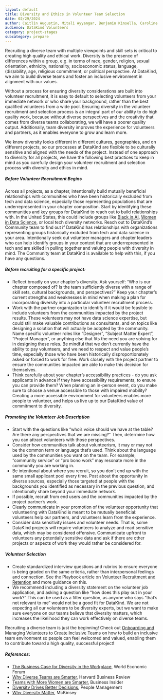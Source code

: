 ```yaml
---
layout: default
title: Diversity and Ethics in Volunteer Team Selection
date: 02/29/2024
author: Caitlin Augustin, Mitali Ayyangar, Benjamin Kinsella, Caroline Charrow, Shanna Lee, Mallory Sheff, Rachel Wells
audience: DataKind Volunteers
category: project-stages
subcategory: prepare
---
```


Recruiting a diverse team with multiple viewpoints and skill sets is critical to creating high quality and ethical work. Diversity is the presence of differences within a group, e.g. in terms of race, gender, religion, sexual orientation, ethnicity, nationality, socioeconomic status, language, (dis)ability, age, religious commitment, or political perspective. At DataKind, we aim to build diverse teams and foster an inclusive environment in alignment with our values.


Without a process for ensuring diversity considerations are built into volunteer recruitment, it is easy to default to selecting volunteers from your immediate network or who share your background, rather than the best qualified volunteers from a wide pool. Ensuring diversity in the volunteer recruitment and selection process is an integral part of our ability to do high quality work, because without diverse perspectives and the creativity that comes from diverse teams collaborating, we will have a poorer quality output. Additionally, team diversity improves the experience for volunteers and partners, as it enables everyone to grow and learn more.


We know diversity looks different in different cultures, geographies, and on different projects, so our processes at DataKind are flexible to be culturally sensitive and aligned with the needs of the project. Instead of one approach to diversity for all projects, we have the following best practices to keep in mind as you carefully design your volunteer recruitment and selection process with diversity and ethics in mind.


##### Before Volunteer Recruitment Begins


Across all projects, as a chapter, intentionally build mutually beneficial relationships with communities who have been historically excluded from tech and data science, especially those representing populations that are underrepresented in your chapter composition. Start by identifying these communities and key groups for DataKind to reach out to build relationships with. In the United States, this could include groups like [Black in AI](https://blackinai.github.io/#/), [Women in Data Science](https://www.widsconference.org/), or local tech diversity networks. Reach out to DataKind’s Community team to find out if DataKind has relationships with organizations representing groups historically excluded from tech and data science in your area. Intentionally seek out volunteer managers and chapter leaders who can help identify groups in your context that are underrepresented in tech and are skilled in pulling together and valuing people with diversity in mind. The Community team at DataKind is available to help with this, if you have any questions.


##### Before recruiting for a specific project:


* Reflect broadly on your chapter’s diversity. Ask yourself: “Who is our chapter composed of? Is the team sufficiently diverse with a range of skill sets, cultural backgrounds, and perspectives?” Keep your chapter’s current strengths and weaknesses in mind when making a plan for incorporating diversity into a particular volunteer recruitment process.
* Work with the partner organization to identify if it would be feasible to include volunteers from the communities impacted by the project results. These volunteers may not have data science expertise, but could still make valuable contributions as consultants, and on topics like designing a solution that will actually be adopted by the community. Name specific volunteer roles like “Designer”, “Subject Matter Expert”, “Project Manager”, or anything else that fits the need you are solving for in designing these roles. Be mindful that we don’t currently have the ability to pay volunteers, and we need to respect and value people’s time, especially those who have been historically disproportionately asked or forced to work for free. Work closely with the project partner to ensure the communities impacted are able to make this decision for themselves.
* Think carefully about your chapter’s accessibility practices \- do you ask applicants in advance if they have accessibility requirements, to ensure you can provide them? When planning an in\-person event, do you make sure to choose a venue accessible to those with impaired mobility? Creating a more accessible environment for volunteers enables more people to volunteer, and helps us live up to our DataKind value of commitment to diversity.


##### Promoting the Volunteer Job Description


* Start with the questions like “who’s voice should we have at the table? Are there any perspectives that we are missing?” Then, determine how you can attract volunteers with those perspectives.
* Consider how communities talk about volunteerism, it may or may not be the common term or language that’s used. Think about the language used by the communities you want on the team. For example, “community service” or “pro bono work” may resonate more in the community you are working in.
* Be intentional about where you recruit, so you don’t end up with the same small applicant pool every time. Post about the opportunity in diverse sources, especially those targeted at people with the backgrounds you identified as necessary in the previous question, and intentionally share beyond your immediate network.
* If possible, recruit from end users and the communities impacted by the project partner’s work.
* Clearly communicate in your promotion of the volunteer opportunity that volunteering with DataKind is meant to be mutually beneficial: volunteers help our partners, and volunteers learn from the experience.
* Consider data sensitivity issues and volunteer needs. That is, some DataKind projects will require volunteers to analyze and read sensitive data, which may be considered offensive. Communicate upfront to volunteers any potentially sensitive data and ask if there are other projects or aspects of work they would rather be considered for.


##### Volunteer Selection


* Create standardized interview questions and rubrics to ensure everyone is being graded on the same criteria, rather than interpersonal feelings and connection. See the Playbook article on [Volunteer Recruitment and Retention](/project-stages/prepare/voluntee_recruitment_and_retention) and more guidance on this.
* We recommend including a diversity statement on the volunteer job application, and asking a question like “how does this play out in your work?” This can be used as a filter question, as anyone who says “that’s not relevant to me” would not be a good fit for DataKind. We are not expecting all our volunteers to be diversity experts, but we want to make sure everyone on our teams believe that diversity matters, which increases the likelihood they can work effectively on diverse teams.


Recruiting a diverse team is just the beginning! Check out [Onboarding and Managing Volunteers to Create Inclusive Teams](/project-stages/prepare/onboarding_+_managing_volunteers_to_create_inclusive_teams) on how to build an inclusive team environment so people can feel welcomed and valued, enabling them to contribute toward a high quality, successful project!


##### References:


* [The Business Case for Diversity in the Workplace](https://www.weforum.org/agenda/2019/04/business-case-for-diversity-in-the-workplace/), World Economic Forum
* [Why Diverse Teams are Smarter](https://hbr.org/2016/11/why-diverse-teams-are-smarter), Harvard Business Review
* [Teams with More Women are Smarter](https://www.businessinsider.com/teams-with-more-women-are-smarter-2015-1), Business Insider
* [Diversity Drives Better Decisions](https://www.peoplemanagement.co.uk/experts/research/diversity-drives-better-decisions), People Management
* [Why Diversity Matter](https://www.mckinsey.com/business-functions/organization/our-insights/why-diversity-matters), McKinsey